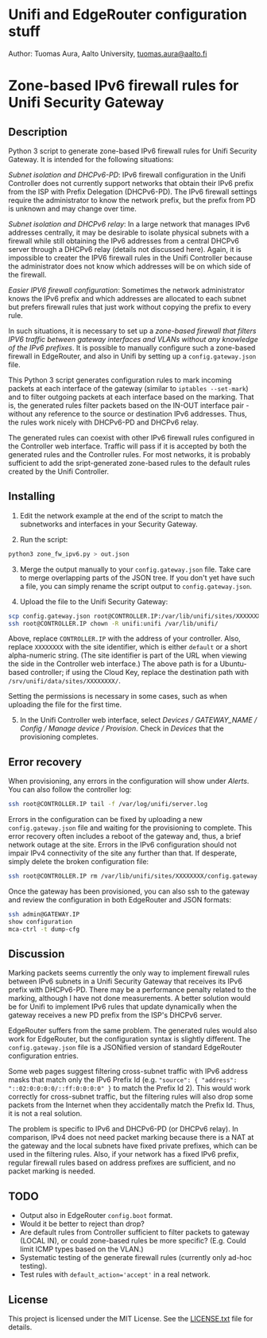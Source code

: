 # Unifi and EdgeRouter configuration stuff

Author: Tuomas Aura, Aalto University, tuomas.aura@aalto.fi

# Zone-based IPv6 firewall rules for Unifi Security Gateway

## Description

Python 3 script to generate zone-based IPv6 firewall rules for Unifi Security Gateway. It is intended for the following situations:

*Subnet isolation and DHCPv6-PD*: IPv6 firewall configuration in the Unifi Controller does not currently support networks that obtain their IPv6 prefix from the ISP with Prefix Delegation (DHCPv6-PD). The IPv6 firewall settings require the administrator to know the network prefix, but the prefix from PD is unknown and may change over time.

*Subnet isolation and DHCPv6 relay*: In a large network that manages IPv6 addresses centrally, it may be desirable to isolate physical subnets with a firewall while still obtaining the IPv6 addresses from a central DHCPv6 server through a DHCPv6 relay (details not discussed here). Again, it is impossible to creater the IPV6 firewall rules in the Unifi Controller because the administrator does not know which addresses will be on which side of the firewall. 

*Easier IPV6 firewall configuration*: Sometimes the network administrator knows the IPv6 prefix and which addresses are allocated to each subnet but prefers firewall rules that just work without copying the prefix to every rule. 

In such situations, it is necessary to set up a *zone-based firewall that filters IPV6 traffic between gateway interfaces and VLANs without any knowledge of the IPv6 prefixes*. It is possible to manually configure such a zone-based firewall in EdgeRouter, and also in Unifi by setting up a `config.gateway.json` file. 

This Python 3 script generates configuration rules to mark incoming packets at each interface of the gateway (similar to `iptables --set-mark`) and to filter outgoing packets at each interface based on the marking. That is, the generated rules filter packets based on the IN-OUT interface pair - without any reference to the source or destination IPv6 addresses. Thus, the rules work nicely with DHCPv6-PD and DHCPv6 relay. 

The generated rules can coexist with other IPv6 firewall rules configured in the Controller web interface. Traffic will pass if it is accepted by both the generated rules and the Controller rules. For most networks, it is probably sufficient to add the sript-generated zone-based rules to the default rules created by the Unifi Controller.
 
## Installing

1. Edit the network example at the end of the script to match the subnetworks and interfaces in your Security Gateway. 

2. Run the script: 

```bash
python3 zone_fw_ipv6.py > out.json
```

3. Merge the output manually to your `config.gateway.json` file. Take care to merge overlapping parts of the JSON tree. If you don't yet have such a file, you can simply rename the script output to `config.gateway.json`. 

4. Upload the file to the Unifi Security Gateway:

```bash
scp config.gateway.json root@CONTROLLER.IP:/var/lib/unifi/sites/XXXXXXXX/
ssh root@CONTROLLER.IP chown -R unifi:unifi /var/lib/unifi/
```
Above, replace `CONTROLLER.IP` with the address of your controller. Also, replace `XXXXXXXX` with the site identifier, which is either `default` or a short alpha-numeric string. (The site identifier is part of the URL when viewing the side in the Controller web interface.) The above path is for a Ubuntu-based controller; if using the Cloud Key, replace the destination path with `/srv/unifi/data/sites/XXXXXXXX/`.

Setting the permissions is necessary in some cases, such as when uploading the file for the first time. 

5. In the Unifi Controller web interface, select *Devices / GATEWAY_NAME / Config / Manage device / Provision*. Check in *Devices* that the provisioning completes. 

## Error recovery

When provisioning, any errors in the configuration will show under *Alerts*. You can also follow the controller log:

```bash
ssh root@CONTROLLER.IP tail -f /var/log/unifi/server.log
```

Errors in the configuration can be fixed by uploading a new `config.gateway.json` file and waiting for the provisioning to complete. This error recovery often includes a reboot of the gateway and, thus, a brief network outage at the site. Errors in the IPv6 configuration should not impair IPv4 connectivity of the site any further than that. If desperate, simply delete the broken configuration file:

```bash
ssh root@CONTROLLER.IP rm /var/lib/unifi/sites/XXXXXXXX/config.gateway.json
```
Once the gateway has been provisioned, you can also ssh to the gateway and review the configuration in both EdgeRouter and JSON formats:

```bash
ssh admin@GATEWAY.IP
show configuration
mca-ctrl -t dump-cfg 
```

## Discussion

Marking packets seems currently the only way to implement firewall rules between IPv6 subnets in a Unifi Security Gateway that receives its IPv6 prefix with DHCPv6-PD. There may be a performance penalty related to the marking, although I have not done measurements. A better solution would be for Unifi to implement IPv6 rules that update dynamically when the gateway receives a new PD prefix from the ISP's DHCPv6 server. 

EdgeRouter suffers from the same problem. The generated rules would also work for EdgeRouter, but the configuration syntax is slightly different. The `config.gateway.json` file is a JSONified version of standard EdgeRouter configuration entries.  

Some web pages suggest filtering cross-subnet traffic with IPv6 address masks that match only the IPv6 Prefix Id (e.g. `"source": { "address": "::02:0:0:0:0/::ff:0:0:0:0" }` to match the Prefix Id 2). This would work correctly for cross-subnet traffic, but the filtering rules will also drop some packets from the Internet when they accidentally match the Prefix Id. Thus, it is not a real solution.

The problem is specific to IPv6 and DHCPv6-PD (or DHCPv6 relay). In comparison, IPv4 does not need packet marking because there is a NAT at the gateway and the local subnets have fixed private prefixes, which can be used in the filtering rules. Also, if your network has a fixed IPv6 prefix, regular firewall rules based on address prefixes are sufficient, and no packet marking is needed. 

## TODO

* Output also in EdgeRouter `config.boot` format. 
* Would it be better to reject than drop? 
* Are default rules from Controller sufficient to filter packets to gateway (LOCAL IN), or could zone-based rules be more specific? (E.g. Could limit ICMP types based on the VLAN.)
* Systematic testing of the generate firewall rules (currently only ad-hoc testing).
* Test rules with `default_action='accept'` in a real network.

## License

This project is licensed under the MIT License. See the [LICENSE.txt](LICENSE.txt) file for details.
